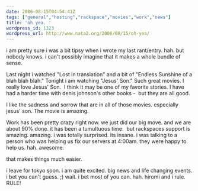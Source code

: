 ```yaml
---
date: 2006-08-15T04:54:41Z
tags: ["general","hosting","rackspace","movies","work","news"]
title: 'oh yea. '
wordpress_id: 1323
wordpress_url: http://www.nata2.org/2006/08/15/oh-yea/
---
```


i am pretty sure i was a bit tipsy when i wrote my last rant/entry. hah. but nobody knows. i can't possibly imagine that it makes a whole bundle of sense.

Last night i watched "Lost in translation" and a bit of "Endless Sunshine of a blah blah blah." Tonight i am watching "Jesus' Son." Such great movies. I really love Jesus' Son.  I think it may be one of my favorite stories. I have had a harder time with denis johnson's other books -  but they are all good.

I like the sadness and sorrow that are in all of those movies. especially jesus' son. The movie is amazing.

Work has been pretty crazy right now. we just did our big move. and we are about 90% done. it has been a tumultuous time.  but rackspaces support is amazing. amazing. i was totally surprised. its insane. i was talking to a person who was helping us fix our servers at 4:00am. they were happy to help us. hah. awesome.

that makes things much easier.

i leave for tokyo soon. i am quite excited. big news and life changing events. i bet you can't guess. ;) wait. i bet most of you can. hah. hiromi and i rule. RULE!
